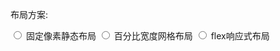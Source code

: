布局方案:

<input type="radio" name="layout"> 固定像素静态布局
<input type="radio" name="layout"> 百分比宽度网格布局
<input type="radio" name="layout"> flex响应式布局